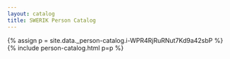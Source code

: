 ```yaml
---
layout: catalog
title: SWERIK Person Catalog
---
```

{% assign p = site.data._person-catalog.i-WPR4RjRuRNut7Kd9a42sbP %}
{% include person-catalog.html p=p %}

